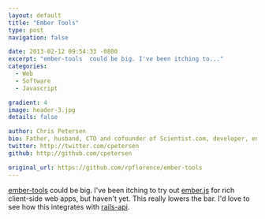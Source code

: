 ```yaml
---
layout: default
title: "Ember Tools"
type: post
navigation: false

date: 2013-02-12 09:54:33 -0800
excerpt: "ember-tools  could be big. I've been itching to..."
categories:
  - Web
  - Software
  - Javascript

gradient: 4
image: header-3.jpg
details: false

author: Chris Petersen
bio: Father, husband, CTO and cofounder of Scientist.com, developer, entrepreneur and technologist.
twitter: http://twitter.com/cpetersen
github: http://github.com/cpetersen

original_url: https://github.com/rpflorence/ember-tools
---
```



 [ember-tools](https://github.com/rpflorence/ember-tools)  could be big. I've been itching to try out  [ember.js](http://emberjs.com)  for rich client-side web apps, but haven't yet. This really lowers the bar. I'd love to see how this integrates with  [rails-api](https://github.com/rails-api/rails-api).
